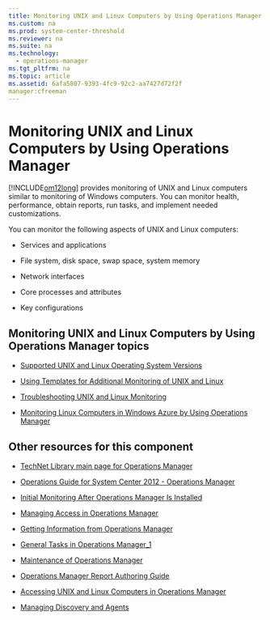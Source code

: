 ```yaml
---
title: Monitoring UNIX and Linux Computers by Using Operations Manager
ms.custom: na
ms.prod: system-center-threshold
ms.reviewer: na
ms.suite: na
ms.technology: 
  - operations-manager
ms.tgt_pltfrm: na
ms.topic: article
ms.assetid: 6afa5807-9393-4fc9-92c2-aa7427d72f2f
manager:cfreeman
---
```

# Monitoring UNIX and Linux Computers by Using Operations Manager
[!INCLUDE[om12long](../../om/manage/includes/om12long_md.md)] provides monitoring of UNIX and Linux computers similar to monitoring of Windows computers. You can monitor health, performance, obtain reports, run tasks, and implement needed customizations.  
  
You can monitor the following aspects of UNIX and Linux computers:  
  
-   Services and applications  
  
-   File system, disk space, swap space, system memory  
  
-   Network interfaces  
  
-   Core processes and attributes  
  
-   Key configurations  
  
## Monitoring UNIX and Linux Computers by Using Operations Manager topics  
  
-   [Supported UNIX and Linux Operating System Versions](../../om/manage/Supported-UNIX-and-Linux-Operating-System-Versions.md)  
  
-   [Using Templates for Additional Monitoring of UNIX and Linux](../../om/manage/Using-Templates-for-Additional-Monitoring-of-UNIX-and-Linux.md)  
  
-   [Troubleshooting UNIX and Linux Monitoring](../../om/manage/Troubleshooting-UNIX-and-Linux-Monitoring.md)  
  
-   [Monitoring Linux Computers in Windows Azure by Using Operations Manager](../../om/manage/Monitoring-Linux-Computers-in-Windows-Azure-by-Using-Operations-Manager.md)  
  
## Other resources for this component  
  
-   [TechNet Library main page for Operations Manager](http://go.microsoft.com/fwlink/p/?LinkId=223634)  
  
-   [Operations Guide for System Center 2012 - Operations Manager](../../om/manage/Operations-Guide-for-System-Center-2012---Operations-Manager.md)  
  
-   [Initial Monitoring After Operations Manager Is Installed](../../om/manage/Initial-Monitoring-After-Operations-Manager-Is-Installed.md)  
  
-   [Managing Access in Operations Manager](../../om/manage/Managing-Access-in-Operations-Manager.md)  
  
-   [Getting Information from Operations Manager](../../om/manage/Getting-Information-from-Operations-Manager.md)  
  
-   [General Tasks in Operations Manager_1](../Topic/General%20Tasks%20in%20Operations%20Manager_1.md)  
  
-   [Maintenance of Operations Manager](../../om/manage/Maintenance-of-Operations-Manager.md)  
  
-   [Operations Manager Report Authoring Guide](http://go.microsoft.com/fwlink/p/?LinkID=217092)  
  
-   [Accessing UNIX and Linux Computers in Operations Manager](../../om/manage/Accessing-UNIX-and-Linux-Computers-in-Operations-Manager.md)  
  
-   [Managing Discovery and Agents](../Topic/Managing%20Discovery%20and%20Agents.md)  
  
